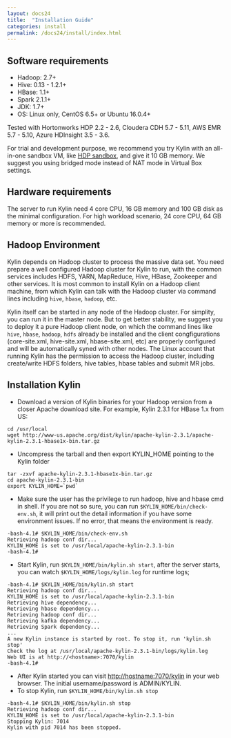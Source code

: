 ```yaml
---
layout: docs24
title:  "Installation Guide"
categories: install
permalink: /docs24/install/index.html
---
```


## Software requirements

* Hadoop: 2.7+
* Hive: 0.13 - 1.2.1+
* HBase: 1.1+
* Spark 2.1.1+
* JDK: 1.7+
* OS: Linux only, CentOS 6.5+ or Ubuntu 16.0.4+

Tested with Hortonworks HDP 2.2 - 2.6, Cloudera CDH 5.7 - 5.11, AWS EMR 5.7 - 5.10, Azure HDInsight 3.5 - 3.6.

For trial and development purpose, we recommend you try Kylin with an all-in-one sandbox VM, like [HDP sandbox](http://hortonworks.com/products/hortonworks-sandbox/), and give it 10 GB memory. We suggest you using bridged mode instead of NAT mode in Virtual Box settings. 

## Hardware requirements

The server to run Kylin need 4 core CPU, 16 GB memory and 100 GB disk as the minimal configuration. For high workload scenario, 24 core CPU, 64 GB memory or more is recommended.


## Hadoop Environment

Kylin depends on Hadoop cluster to process the massive data set. You need prepare a well configured Hadoop cluster for Kylin to run, with the common services includes HDFS, YARN, MapReduce, Hive, HBase, Zookeeper and other services. It is most common to install Kylin on a Hadoop client machine, from which Kylin can talk with the Hadoop cluster via command lines including `hive`, `hbase`, `hadoop`, etc. 

Kylin itself can be started in any node of the Hadoop cluster. For simplity, you can run it in the master node. But to get better stability, we suggest you to deploy it a pure Hadoop client node, on which the command lines like `hive`, `hbase`, `hadoop`, `hdfs` already be installed and the client congfigurations (core-site.xml, hive-site.xml, hbase-site.xml, etc) are properly configured and will be automatically syned with other nodes. The Linux account that running Kylin has the permission to access the Hadoop cluster, including create/write HDFS folders, hive tables, hbase tables and submit MR jobs. 

## Installation Kylin

 * Download a version of Kylin binaries for your Hadoop version from a closer Apache download site. For example, Kylin 2.3.1 for HBase 1.x from US:
```shell
cd /usr/local
wget http://www-us.apache.org/dist/kylin/apache-kylin-2.3.1/apache-kylin-2.3.1-hbase1x-bin.tar.gz
```
 * Uncompress the tarball and then export KYLIN_HOME pointing to the Kylin folder
```shell
tar -zxvf apache-kylin-2.3.1-hbase1x-bin.tar.gz
cd apache-kylin-2.3.1-bin
export KYLIN_HOME=`pwd`
```
 * Make sure the user has the privilege to run hadoop, hive and hbase cmd in shell. If you are not so sure, you can run `$KYLIN_HOME/bin/check-env.sh`, it will print out the detail information if you have some environment issues. If no error, that means the environment is ready.
```shell
-bash-4.1# $KYLIN_HOME/bin/check-env.sh
Retrieving hadoop conf dir...
KYLIN_HOME is set to /usr/local/apache-kylin-2.3.1-bin
-bash-4.1#
```
 * Start Kylin, run `$KYLIN_HOME/bin/kylin.sh start`, after the server starts, you can watch `$KYLIN_HOME/logs/kylin.log` for runtime logs;
```shell
-bash-4.1# $KYLIN_HOME/bin/kylin.sh start
Retrieving hadoop conf dir...
KYLIN_HOME is set to /usr/local/apache-kylin-2.3.1-bin
Retrieving hive dependency...
Retrieving hbase dependency...
Retrieving hadoop conf dir...
Retrieving kafka dependency...
Retrieving Spark dependency...
...
A new Kylin instance is started by root. To stop it, run 'kylin.sh stop'
Check the log at /usr/local/apache-kylin-2.3.1-bin/logs/kylin.log
Web UI is at http://<hostname>:7070/kylin
-bash-4.1#
```
 * After Kylin started you can visit [http://hostname:7070/kylin](http://hostname:7070/kylin) in your web browser. The initial username/password is ADMIN/KYLIN. 
 * To stop Kylin, run `$KYLIN_HOME/bin/kylin.sh stop`
```shell
-bash-4.1# $KYLIN_HOME/bin/kylin.sh stop
Retrieving hadoop conf dir... 
KYLIN_HOME is set to /usr/local/apache-kylin-2.3.1-bin
Stopping Kylin: 7014
Kylin with pid 7014 has been stopped.
```


